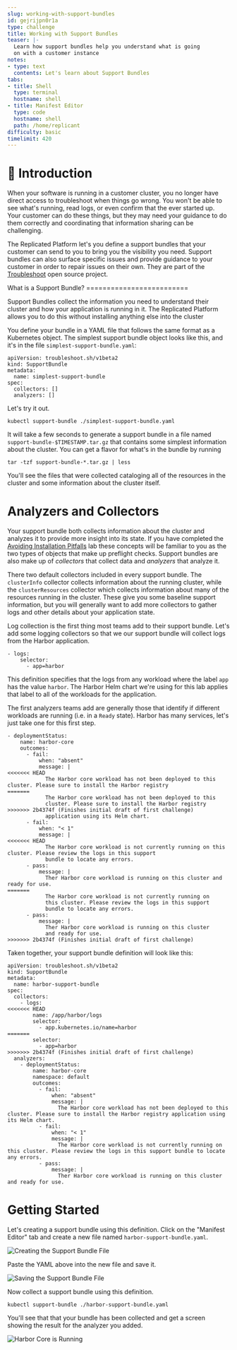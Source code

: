 ```yaml
---
slug: working-with-support-bundles
id: gejrijpn0r1a
type: challenge
title: Working with Support Bundles
teaser: |-
  Learn how support bundles help you understand what is going
  on with a customer instance
notes:
- type: text
  contents: Let's learn about Support Bundles
tabs:
- title: Shell
  type: terminal
  hostname: shell
- title: Manifest Editor
  type: code
  hostname: shell
  path: /home/replicant
difficulty: basic
timelimit: 420
---
```


👋 Introduction
===============

When your software is running in a customer cluster, you no longer
have direct access to troubleshoot when things go wrong. You won't
be able to see what's running, read logs, or even confirm that the
ever started up. Your customer can do these things, but they may
need your guidance to do them correctly and coordinating that
information sharing can be challenging.

The Replicated Platform let's you define a support bundles that
your customer can send to you to bring you the visibility you need.
Support bundles can also surface specific issues and provide
guidance to your customer in order to repair issues on their own.
They are part of the [Troubleshoot](https://troubleshoot.sh) open
source project.

What is a Support Bundle? =========================

Support Bundles collect the information you need to understand their
cluster and how your application is running in it. The Replicated
Platform allows you to do this without installing anything else
into the cluster

You define your bundle in a YAML file that follows the same format
as a Kubernetes object. The simplest support bundle object looks
like this, and it's in the file `simplest-support-bundle.yaml`:

```
apiVersion: troubleshoot.sh/v1beta2
kind: SupportBundle
metadata:
  name: simplest-support-bundle
spec:
  collectors: []
  analyzers: []
```

Let's try it out.

```
kubectl support-bundle ./simplest-support-bundle.yaml
```

It will take a few seconds to generate a support bundle in a
file named `support-bundle-$TIMESTAMP.tar.gz` that contains
some simplest information about the cluster. You can get a
flavor for what's in the bundle by running

```
tar -tzf support-bundle-*.tar.gz | less
```

You'll see the files that were collected cataloging all of the
resources in the cluster and some information about the cluster
itself.

Analyzers and Collectors
========================

Your support bundle both collects information about the cluster
and analyzes it to provide more insight into its state. If you
have completed the [Avoiding Installation Pitfalls](https://play.instruqt.com/replicated/tracks/avoiding-installation-pitfalls)
lab these concepts will be familiar to you as the two types of
objects that make up preflight checks. Support bundles are also
make up of _collectors_ that collect data and _analyzers_ that
analyze it.

There two default collectors included in every support bundle.
The `clusterInfo` collector collects information about the running
cluster, while the `clusterResources` collector which collects
information about many of the resources running in the cluster.
These give you some baseline support information, but you will
generally want to add more collectors to gather logs and other
details about your application state.

Log collection is the first thing most teams add to their
support bundle. Let's add some logging collectors so that we
our support bundle will collect logs from the Harbor
application.

```
- logs:
    selector:
      - app=harbor
```

This definition specifies that the logs from any workload
where the label `app` has the value `harbor`. The Harbor
Helm chart we're using for this lab applies that label to
all of the workloads for the application.

The first analyzers teams add are generally those that
identify if different workloads are running (i.e. in a
`Ready` state). Harbor has many services, let's just take
one for this first step.

```
- deploymentStatus:
    name: harbor-core
    outcomes:
      - fail:
          when: "absent"
          message: |
<<<<<<< HEAD
            The Harbor core workload has not been deployed to this cluster. Please sure to install the Harbor registry
=======
            The Harbor core workload has not been deployed to this
            cluster. Please sure to install the Harbor registry
>>>>>>> 2b4374f (Finishes initial draft of first challenge)
            application using its Helm chart.
      - fail:
          when: "< 1"
          message: |
<<<<<<< HEAD
            The Harbor core workload is not currently running on this cluster. Please review the logs in this support
            bundle to locate any errors.
      - pass:
          message: |
            Ther Harbor core workload is running on this cluster and ready for use.
=======
            The Harbor core workload is not currently running on
            this cluster. Please review the logs in this support
            bundle to locate any errors.
      - pass:
          message: |
            Ther Harbor core workload is running on this cluster
            and ready for use.
>>>>>>> 2b4374f (Finishes initial draft of first challenge)
```

Taken together, your support bundle definition will look like
this:

```
apiVersion: troubleshoot.sh/v1beta2
kind: SupportBundle
metadata:
  name: harbor-support-bundle
spec:
  collectors:
    - logs:
<<<<<<< HEAD
        name: /app/harbor/logs
        selector:
          - app.kubernetes.io/name=harbor
=======
        selector:
          - app=harbor
>>>>>>> 2b4374f (Finishes initial draft of first challenge)
  analyzers:
    - deploymentStatus:
        name: harbor-core
        namespace: default
        outcomes:
          - fail:
              when: "absent"
              message: |
                The Harbor core workload has not been deployed to this cluster. Please sure to install the Harbor registry application using its Helm chart.
          - fail:
              when: "< 1"
              message: |
                The Harbor core workload is not currently running on this cluster. Please review the logs in this support bundle to locate any errors.
          - pass:
              message: |
                Ther Harbor core workload is running on this cluster and ready for use.
```

Getting Started
===============

Let's creating a support bundle using this definition. Click on the
"Manifest Editor" tab and create a new file named `harbor-support-bundle.yaml`.

![Creating the Support Bundle File](../assets/creating-harbor-support-bundle.png)

Paste the YAML above into the new file and save it.

![Saving the Support Bundle File](../assets/saving-harbor-support-bundle.png)

Now collect a support bundle using this definition.

```
kubectl support-bundle ./harbor-support-bundle.yaml
```

You'll see that that your bundle has been collected and get a
screen showing the result for the analyzer you added.

![Harbor Core is Running](../assets/passing-harbor-core-status.png)

